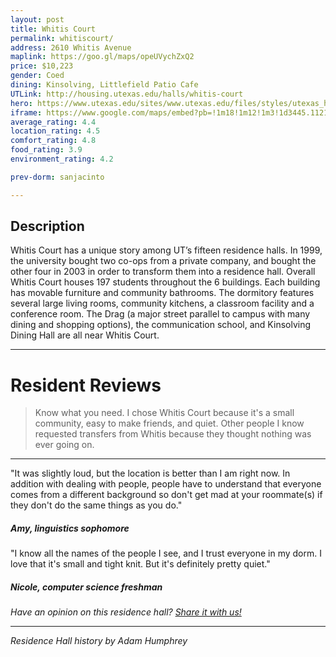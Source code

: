 ```yaml
---
layout: post
title: Whitis Court
permalink: whitiscourt/
address: 2610 Whitis Avenue
maplink: https://goo.gl/maps/opeUVychZxQ2
price: $10,223
gender: Coed
dining: Kinsolving, Littlefield Patio Cafe
UTLink: http://housing.utexas.edu/halls/whitis-court
hero: https://www.utexas.edu/sites/www.utexas.edu/files/styles/utexas_hero_photo_image/public/hero-photos/maincampus_hero.jpg?itok=i1E3qQY4
iframe: https://www.google.com/maps/embed?pb=!1m18!1m12!1m3!1d3445.112140853462!2d-97.74265498487007!3d30.290869013844116!2m3!1f0!2f0!3f0!3m2!1i1024!2i768!4f13.1!3m3!1m2!1s0x8644b5826703dff1%3A0x6567d063f7a9f40d!2sWhitis+Court!5e0!3m2!1sen!2sus!4v1462319417884
average_rating: 4.4
location_rating: 4.5
comfort_rating: 4.8
food_rating: 3.9
environment_rating: 4.2

prev-dorm: sanjacinto

---
```


## Description ##

Whitis Court has a unique story among UT’s fifteen residence halls. In 1999, the university bought two co-ops from a private company, and bought the other four in 2003 in order to transform them into a residence hall. Overall Whitis Court houses 197 students throughout the 6 buildings. Each building has movable furniture and community bathrooms. The dormitory features several large living rooms, community kitchens, a classroom facility and a conference room. The Drag (a major street parallel to campus with many dining and shopping options), the communication school, and Kinsolving Dining Hall are all near Whitis Court.

---

# Resident Reviews #

> Know what you need. I chose Whitis Court because it's a small community, easy to make friends, and quiet. Other people I know requested transfers from Whitis because they thought nothing was ever going on.

---

"It was slightly loud, but the location is better than I am right now. In addition with dealing with people, people have to understand that everyone comes from a different background so don't get mad at your roommate(s) if they don't do the same things as you do."

##### Amy, linguistics sophomore #####

"I know all the names of the people I see, and I trust everyone in my dorm. I love that it's small and tight knit. But it's definitely pretty quiet."

##### Nicole, computer science freshman #####

_Have an opinion on this residence hall? [Share it with us!](https://goo.gl/forms/2FQQ17t7YAfFhlZT2)_

---

_Residence Hall history by Adam Humphrey_